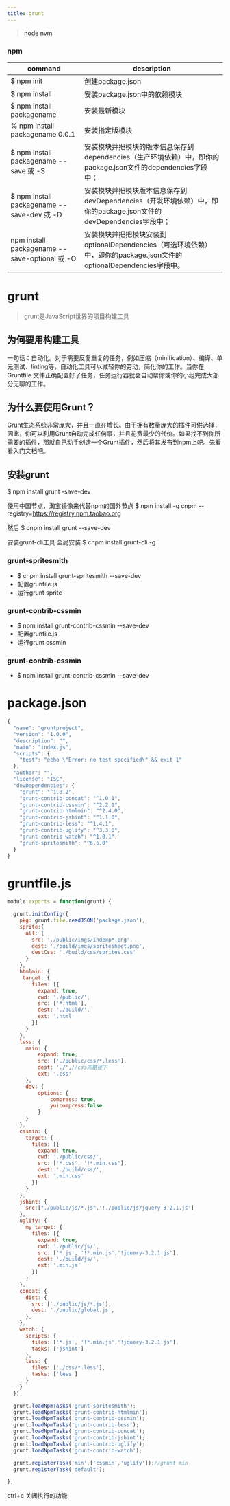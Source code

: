 ```yaml
---
title: grunt
---
```


> [node](/2018/05/08/node/) [nvm](http://www.jianshu.com/p/1aa925e3f0d6)

### npm
command|description
------|-----
$ npm init |创建package.json
$ npm install|安装package.json中的依赖模块
$ npm install packagename|安装最新模块
% npm install packagename 0.0.1|安装指定版模块
$ npm install packagename --save 或 -S|安装模块并把模块的版本信息保存到dependencies（生产环境依赖）中，即你的package.json文件的dependencies字段中；
$ npm install packagename --save-dev 或 -D|安装模块并把模块版本信息保存到devDependencies（开发环境依赖）中，即你的package.json文件的devDependencies字段中；
npm install packagename --save-optional 或 -O|安装模块并把把模块安装到optionalDependencies（可选环境依赖）中，即你的package.json文件的optionalDependencies字段中。


# grunt
> grunt是JavaScript世界的项目构建工具

## 为何要用构建工具
一句话：自动化。对于需要反复重复的任务，例如压缩（minification）、编译、单元测试、linting等，自动化工具可以减轻你的劳动，简化你的工作。当你在 Gruntfile 文件正确配置好了任务，任务运行器就会自动帮你或你的小组完成大部分无聊的工作。

## 为什么要使用Grunt？
Grunt生态系统非常庞大，并且一直在增长。由于拥有数量庞大的插件可供选择，因此，你可以利用Grunt自动完成任何事，并且花费最少的代价。如果找不到你所需要的插件，那就自己动手创造一个Grunt插件，然后将其发布到npm上吧。先看看入门文档吧。

## 安装grunt
$ npm install grunt -save-dev

使用中国节点，淘宝镜像来代替npm的国外节点
$ npm install -g cnpm --registry=https://registry.npm.taobao.org

然后
$ cnpm install grunt --save-dev

安装grunt-cli工具 全局安装
$ cnpm install grunt-cli -g


### grunt-spritesmith
+ $ cnpm install grunt-spritesmith --save-dev
+ 配置grunfile.js
+ 运行grunt sprite

### grunt-contrib-cssmin
+ $ npm install grunt-contrib-cssmin --save-dev
+ 配置grunfile.js
+ 运行grunt cssmin

### grunt-contrib-cssmin
+ $ npm install grunt-contrib-cssmin --save-dev

# package.json
```js
{
  "name": "gruntproject",
  "version": "1.0.0",
  "description": "",
  "main": "index.js",
  "scripts": {
    "test": "echo \"Error: no test specified\" && exit 1"
  },
  "author": "",
  "license": "ISC",
  "devDependencies": {
    "grunt": "^1.0.2",
    "grunt-contrib-concat": "^1.0.1",
    "grunt-contrib-cssmin": "^2.2.1",
    "grunt-contrib-htmlmin": "^2.4.0",
    "grunt-contrib-jshint": "^1.1.0",
    "grunt-contrib-less": "^1.4.1",
    "grunt-contrib-uglify": "^3.3.0",
    "grunt-contrib-watch": "^1.0.1",
    "grunt-spritesmith": "^6.6.0"
  }
}
```

# gruntfile.js
```js
module.exports = function(grunt) {

  grunt.initConfig({
    pkg: grunt.file.readJSON('package.json'),
    sprite:{
      all: {
        src: './public/imgs/indexp*.png',
        dest: './build/imgs/spritesheet.png',
        destCss: './build/css/sprites.css'
      }
    },
    htmlmin: {
     target: {
        files: [{
          expand: true,
          cwd: './public/',
          src: ['*.html'],
          dest: './build/',
          ext: '.html'
        }]
      }
    },
    less: {
      main: {
          expand: true,
          src: ['./public/css/*.less'],
          dest: './',//css同路径下
          ext: '.css'
      },
      dev: {
          options: {
              compress: true,
              yuicompress:false
          }
      }
    },
    cssmin: {
      target: {
        files: [{
          expand: true,
          cwd: './public/css/',
          src: ['*.css', '!*.min.css'],
          dest: './build/css/',
          ext: '.min.css'
        }]
      }
    },
    jshint: {
      src:["./public/js/*.js",'!./public/js/jquery-3.2.1.js']
    },
    uglify: {
      my_target: {
        files: [{
          expand: true,
          cwd: './public/js/',
          src: ['*.js', '!*.min.js','!jquery-3.2.1.js'],
          dest: './build/js/',
          ext: '.min.js'
        }]
      }
    },
    concat: {
      dist: {
        src: ['./public/js/*.js'],
        dest: './public/global.js',
      },
    },
    watch: {
      scripts: {        
        files: ['*.js', '!*.min.js','!jquery-3.2.1.js'],
        tasks: ['jshint']
      },
      less: {
        files: ['./css/*.less'],
        tasks: ['less']
      }
    }
  });

  grunt.loadNpmTasks('grunt-spritesmith');
  grunt.loadNpmTasks('grunt-contrib-htmlmin');
  grunt.loadNpmTasks('grunt-contrib-cssmin');
  grunt.loadNpmTasks('grunt-contrib-less');
  grunt.loadNpmTasks('grunt-contrib-concat');
  grunt.loadNpmTasks('grunt-contrib-jshint');
  grunt.loadNpmTasks('grunt-contrib-uglify');
  grunt.loadNpmTasks('grunt-contrib-watch');

  grunt.registerTask('min',['cssmin','uglify']);//grunt min
  grunt.registerTask('default');

};
```

ctrl+c 关闭执行的功能

